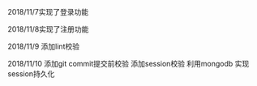 2018/11/7实现了登录功能

2018/11/8实现了注册功能

2018/11/9 添加lint校验

2018/11/10 添加git commit提交前校验
		   添加session校验
		   利用mongodb 实现session持久化
